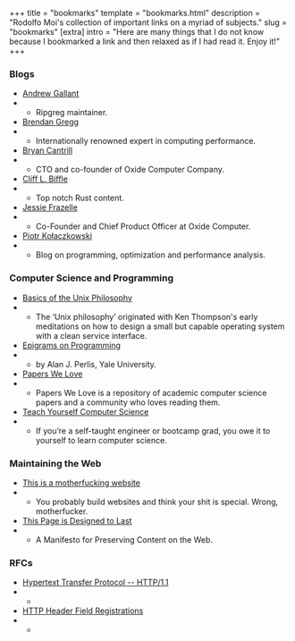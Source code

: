 +++
title = "bookmarks"
template = "bookmarks.html"
description = "Rodolfo Moi's collection of important links on a myriad of subjects."
slug = "bookmarks"
[extra]
intro = "Here are many things that I do not know because I bookmarked a link and then relaxed as if I had read it. Enjoy it!"
+++

### Blogs

- [Andrew Gallant](https://blog.burntsushi.net/)
- - Ripgreg maintainer.
- [Brendan Gregg](https://www.brendangregg.com/)
- - Internationally renowned expert in computing performance.
- [Bryan Cantrill](http://dtrace.org/blogs/bmc/)
- - CTO and co-founder of Oxide Computer Company.
- [Cliff L. Biffle](http://cliffle.com/)
- - Top notch Rust content.
- [Jessie Frazelle](https://blog.jessfraz.com/)
- - Co-Founder and Chief Product Officer at Oxide Computer.
- [Piotr Kołaczkowski](https://pkolaczk.github.io)
- - Blog on programming, optimization and performance analysis.

### Computer Science and Programming

- [Basics of the Unix Philosophy](https://homepage.cs.uri.edu/~thenry/resources/unix_art/ch01s06.html)
- - The ‘Unix philosophy’ originated with Ken Thompson's early meditations on how to design a small but capable operating system with a clean service interface.
- [Epigrams on Programming](http://pu.inf.uni-tuebingen.de/users/klaeren/epigrams.html)
- - by Alan J. Perlis, Yale University.
- [Papers We Love](https://github.com/papers-we-love/papers-we-love)
- - Papers We Love is a repository of academic computer science papers and a community who loves reading them.
- [Teach Yourself Computer Science](https://teachyourselfcs.com/)
- - If you’re a self-taught engineer or bootcamp grad, you owe it to yourself to learn computer science.

### Maintaining the Web

- [This is a motherfucking website](https://motherfuckingwebsite.com/)
- - You probably build websites and think your shit is special. Wrong, motherfucker.
- [This Page is Designed to Last](https://jeffhuang.com/designed_to_last/)
- - A Manifesto for Preserving Content on the Web.

### RFCs

- [Hypertext Transfer Protocol -- HTTP/1.1](https://datatracker.ietf.org/doc/html/rfc2616)
- -
- [HTTP Header Field Registrations](https://datatracker.ietf.org/doc/html/rfc4229)
- -
